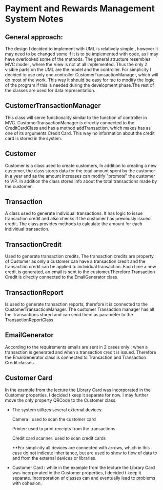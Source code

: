 
# Payment and Rewards Management System Notes

## General approach:
The design I decided to implement with UML is relatively simple , however it may need to be changed some if it is to be implemented with code, as I may have overlooked some of the methods.
The general structure resembles MVC model , where the View is not at all implemented. Thus the only 2 visible parts on the UML are the model and the controller. For simplicity I decided to use only one controller CustomerTransactionManager, which will do most of the work. This way it should be easy for me to modify the logic of the program if this is needed during the development phase.The rest of the classes are used for data representation.

## CustomerTransactionManager
This class will serve functionality similar to the function of controller in MVC. CustomerTransactionManager is directly connected to the CreditCardClass and has a method addTransaction, which makes has as one of its arguments Credit Card. This way no information about the credit card is stored in the system.

## Customer
Customer is a class used to create customers, In addition to creating a new customer, the class stores data for the total amount spent by the customer in a year and as the amount increases can modify "promote" the customer to VIP. In addition the class stores info about the total transactions made by the customer.

## Transaction 
A class used to generate individual transactions. It has logic to issue transaction credit and also checks if the customer has previously issued credit. The class provides methods to calculate the amount for each individual transaction.

## TransactionCredit
Used to generate transaction credits. The transaction credits are property of Customer as only a customer can have a transaction credit and the transaction credit can be applied to individual transaction. Each time a new credit is generated, an email is sent to the customer.Therefore Transaction Credit is directly connected to the EmailGenerator class.


## TransactionReport
Is used to generate transaction reports, therefore it is connected to the CustomerTransactionManager. The customer Transaction manager has all the Transactions stored and can send them as parameter to the TransactionReportClass

## EmailGenerator
According to the requirements emails are sent in 2 cases only : when a transaction is generated and when a transaction credit is issued. Therefore the EmailGenerator class is connected to Transaction and Transaction Credit classes. 


 

## Customer Card 
In the example from the lecture the Library Card was incorporated in the Customer properties, I decided t keep it separate for now. I may further move the only property QRCode to the Customer class.

* The system utilizes several external devices:

	Camera : used to scan the  customer card

	Printer: used to print receipts from the transactions

	Credit card scanner: used to scan credit cards
	
	**For simplicity all devices are connected with arrows, which in this case do not indicate inheritance, but are used to show to flow of data to and from the external devices or libraries.


* Customer Card : while in the example from the lecture the Library Card was incorporated in the Customer properties, I decided t keep it separate. Incorporation of classes can and eventually lead to problems with cohesion.
 
	